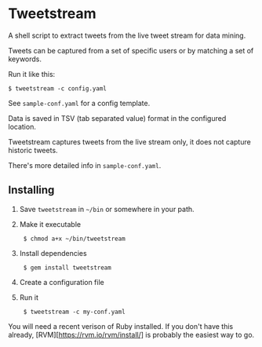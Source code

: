 Tweetstream
===========

A shell script to extract tweets from the live tweet stream for data mining.

Tweets can be captured from a set of specific users or by matching a set of keywords.

Run it like this:

    $ tweetstream -c config.yaml

See `sample-conf.yaml` for a config template.

Data is saved in TSV (tab separated value) format in the configured location.

Tweetstream captures tweets from the live stream only, it does not capture historic tweets.

There's more detailed info in `sample-conf.yaml`.

Installing
----------

1. Save `tweetstream` in `~/bin` or somewhere in your path.
2. Make it executable

        $ chmod a+x ~/bin/tweetstream

3. Install dependencies

        $ gem install tweetstream

4. Create a configuration file
5. Run it

        $ tweetstream -c my-conf.yaml

You will need a recent verison of Ruby installed.
If you don't have this already, [RVM][https://rvm.io/rvm/install/] is probably the easiest way to go.
